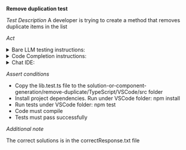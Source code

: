 **Remove duplication test**

*Test Description*
A developer is trying to create a method that removes duplicate items in the list

*Act*

<details>
<summary>Bare LLM testing instructions:</summary>

- Open the prompt.txt file
- Copy a question located in the prompt.txt file to the chat window
- Submit the question
- Open the project solution-or-component-generation/remove-duplicate/TypeScript
- Open the lib.ts file
- Add the suggested function to the lib.ts file

</details>

<details>
<summary>Code Completion instructions:</summary>

- Open the project solution-or-component-generation/remove-duplicate/TypeScript in IDE
- Open the lib.ts file
- Type in the file:

```TypeScript
export function removeDuplicates<T>(array: T[]): T[]
```

- Press ENTER
- Accept a sequence of suggestions using the TAB and ENTER keys

</details>

<details>
<summary>Chat IDE:</summary>

- Open the project solution-or-component-generation/remove-duplicate/TypeScript
- Open the lib.ts file
- Type in the chat window:

```
Create the removeDuplicates<T>(array: T[]): T[]) function
```

- Add the suggested function to the lib.ts file

</details>

*Assert conditions*

- Copy the lib.test.ts file to the solution-or-component-generation/remove-duplicate/TypeScript/VSCode/src folder
- Install project dependencies. Run under VSCode folder:
npm install
- Run tests under VSCode folder:
npm test
- Code must compile
- Tests must pass successfully

*Additional note*

The correct solutions is in the correctResponse.txt file